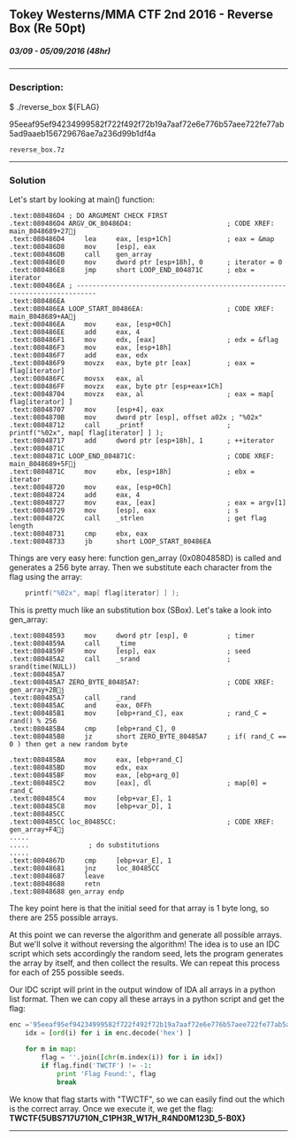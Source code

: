 ## Tokey Westerns/MMA CTF 2nd 2016 - Reverse Box  (Re 50pt)
##### 03/09 - 05/09/2016 (48hr)
___

### Description: 
$ ./reverse_box ${FLAG}

95eeaf95ef94234999582f722f492f72b19a7aaf72e6e776b57aee722fe77ab5ad9aaeb156729676ae7a236d99b1df4a

	reverse_box.7z
___
### Solution

Let's start by looking at main() function:

```assembly
.text:080486D4 ; DO ARGUMENT CHECK FIRST
.text:080486D4 ARGV_OK_80486D4:                        ; CODE XREF: main_8048689+27j
.text:080486D4     lea     eax, [esp+1Ch]              ; eax = &map
.text:080486D8     mov     [esp], eax
.text:080486DB     call    gen_array
.text:080486E0     mov     dword ptr [esp+18h], 0      ; iterator = 0
.text:080486E8     jmp     short LOOP_END_804871C      ; ebx = iterator
.text:080486EA ; ---------------------------------------------------------------------------
.text:080486EA
.text:080486EA LOOP_START_80486EA:                     ; CODE XREF: main_8048689+AAj
.text:080486EA     mov     eax, [esp+0Ch]
.text:080486EE     add     eax, 4
.text:080486F1     mov     edx, [eax]                  ; edx = &flag
.text:080486F3     mov     eax, [esp+18h]
.text:080486F7     add     eax, edx
.text:080486F9     movzx   eax, byte ptr [eax]         ; eax = flag[iterator]
.text:080486FC     movsx   eax, al
.text:080486FF     movzx   eax, byte ptr [esp+eax+1Ch]
.text:08048704     movzx   eax, al                     ; eax = map[ flag[iterator] ]
.text:08048707     mov     [esp+4], eax
.text:0804870B     mov     dword ptr [esp], offset a02x ; "%02x"
.text:08048712     call    _printf                     ; printf("%02x", map[ flag[iterator] ] );
.text:08048717     add     dword ptr [esp+18h], 1      ; ++iterator
.text:0804871C
.text:0804871C LOOP_END_804871C:                       ; CODE XREF: main_8048689+5Fj
.text:0804871C     mov     ebx, [esp+18h]              ; ebx = iterator
.text:08048720     mov     eax, [esp+0Ch]
.text:08048724     add     eax, 4
.text:08048727     mov     eax, [eax]                  ; eax = argv[1]
.text:08048729     mov     [esp], eax                  ; s
.text:0804872C     call    _strlen                     ; get flag length
.text:08048731     cmp     ebx, eax
.text:08048733     jb      short LOOP_START_80486EA
```

Things are very easy here: function gen_array (0x0804858D) is called and generates a 256 byte
array. Then we substitute each character from the flag using the array:
```c
	printf("%02x", map[ flag[iterator] ] ); 
```

This is pretty much like an substitution box (SBox). Let's take a look into gen_array:

```assembly
.text:08048593     mov     dword ptr [esp], 0          ; timer
.text:0804859A     call    _time
.text:0804859F     mov     [esp], eax                  ; seed
.text:080485A2     call    _srand                      ; srand(time(NULL))
.text:080485A7
.text:080485A7 ZERO_BYTE_80485A7:                      ; CODE XREF: gen_array+2Bj
.text:080485A7     call    _rand
.text:080485AC     and     eax, 0FFh
.text:080485B1     mov     [ebp+rand_C], eax           ; rand_C = rand() % 256
.text:080485B4     cmp     [ebp+rand_C], 0
.text:080485B8     jz      short ZERO_BYTE_80485A7     ; if( rand_C == 0 ) then get a new random byte

.text:080485BA     mov     eax, [ebp+rand_C]
.text:080485BD     mov     edx, eax
.text:080485BF     mov     eax, [ebp+arg_0]
.text:080485C2     mov     [eax], dl                   ; map[0] = rand_C
.text:080485C4     mov     [ebp+var_E], 1
.text:080485C8     mov     [ebp+var_D], 1
.text:080485CC
.text:080485CC loc_80485CC:                            ; CODE XREF: gen_array+F4j
.....
.....				; do substitutions
.....
.text:0804867D     cmp     [ebp+var_E], 1
.text:08048681     jnz     loc_80485CC
.text:08048687     leave
.text:08048688     retn
.text:08048688 gen_array endp
```

The key point here is that the initial seed for that array is 1 byte long, so there are 255 
possible arrays.


At this point we can reverse the algorithm and generate all possible arrays. But we'll solve it
without reversing the algorithm! The idea is to use an IDC script which sets accordingly the 
random seed, lets the program generates the array by itself, and then collect the results.
We can repeat this process for each of 255 possible seeds.


Our IDC script will print in the output window of IDA all arrays in a python list format.
Then we can copy all these arrays in a python script and get the flag:

```python
enc ='95eeaf95ef94234999582f722f492f72b19a7aaf72e6e776b57aee722fe77ab5ad9aaeb156729676ae7a236d99b1df4a'
	idx = [ord(i) for i in enc.decode('hex') ]
	
	for m in map:
		flag = ''.join([chr(m.index(i)) for i in idx])
		if flag.find('TWCTF') != -1:
			print 'Flag Found:', flag
			break
```

We know that flag starts with "TWCTF", so we can easily find out the which is the correct array.
Once we execute it, we get the flag: **TWCTF{5UBS717U710N_C1PH3R_W17H_R4ND0M123D_5-B0X}**
___